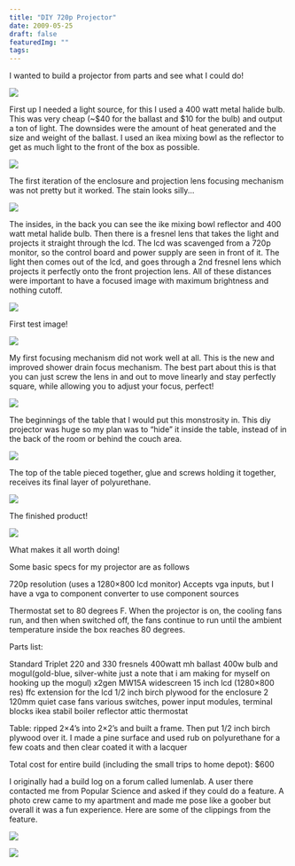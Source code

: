 ```yaml
---
title: "DIY 720p Projector"
date: 2009-05-25
draft: false
featuredImg: ""
tags: 
---
```


I wanted to build a projector from parts and see what I could do!

![](/projector/projector_2.jpg)

First up I needed a light source, for this I used a 400 watt metal halide bulb. This was very cheap (~$40 for the ballast and $10 for the bulb) and output a ton of light. The downsides were the amount of heat generated and the size and weight of the ballast. I used an ikea mixing bowl as the reflector to get as much light to the front of the box as possible.

![](/projector/projector_3.jpg)

The first iteration of the enclosure and projection lens focusing mechanism was not pretty but it worked. The stain looks silly...

![](/projector/projector_5.jpg)

The insides, in the back you can see the ike mixing bowl reflector and 400 watt metal halide bulb. Then there is a fresnel lens that takes the light and projects it straight through the lcd. The lcd was scavenged from a 720p monitor, so the control board and power supply are seen in front of it. The light then comes out of the lcd, and goes through a 2nd fresnel lens which projects it perfectly onto the front  projection lens. All of these distances were important to have a focused image with maximum brightness and nothing cutoff.

![](/projector/projector_4.jpg)

First test image!

![](/projector/projector_6.jpg)

My first focusing mechanism did not work well at all. This is the new and improved shower drain focus mechanism. The best part about this is that you can just screw the lens in and out to move linearly and stay perfectly square, while allowing you to adjust your focus, perfect!

![](/projector/projector_7.jpg)

The beginnings of the table that I would put this monstrosity in. This diy projector was huge so my plan was to “hide” it inside the table, instead of in the back of the room or behind the couch area.

![](/projector/projector_8.jpg)

The top of the table pieced together, glue and screws holding it together, receives its final layer of polyurethane.

![](/projector/projector_9.jpg)

The finished product!

![](/projector/projector_10.jpg)

What makes it all worth doing!


Some basic specs for my projector are as follows

720p resolution (uses a  1280×800 lcd monitor)
Accepts vga inputs, but I have a vga to component converter to use component sources

Thermostat set to 80 degrees F. When the projector is on, the cooling fans run, and then when switched off, the fans continue to run until the ambient temperature inside the box reaches 80 degrees.

Parts list:

Standard Triplet
220 and 330 fresnels
400watt mh ballast
400w bulb and mogul(gold-blue, silver-white just a note that i am making for myself on hooking up the mogul)
x2gen MW15A widescreen 15 inch lcd (1280×800 res)
ffc extension for the lcd
1/2 inch birch plywood for the enclosure
2 120mm quiet case fans
various switches, power input modules, terminal blocks
ikea stabil boiler reflector
attic thermostat

Table:
ripped 2×4’s into 2×2’s and built a frame. Then put 1/2 inch birch plywood over it. I made a pine surface and used rub on polyurethane for a few coats and then clear coated it with a lacquer

Total cost for entire build (including the small trips to home depot): $600

I originally had a build log on a forum called lumenlab. A user there contacted me from Popular Science and asked if they could do a feature. A photo crew came to my apartment and made me pose like a goober but overall it was a fun experience. Here are some of the clippings from the feature.

![](/projector/popsci1.jpg)

![](/projector/popsci2.jpg)

